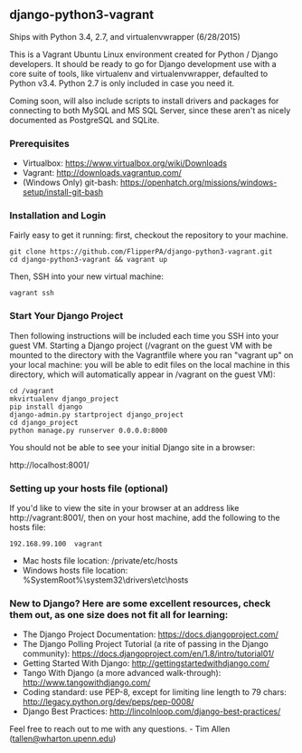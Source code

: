 ## django-python3-vagrant

Ships with Python 3.4, 2.7, and virtualenvwrapper (6/28/2015)

This is a Vagrant Ubuntu Linux environment created for Python / Django developers. It should be ready to go for Django development use with a core suite of tools, like virtualenv and virtualenvwrapper, defaulted to Python v3.4. Python 2.7 is only included in case you need it.

Coming soon, will also include scripts to install drivers and packages for connecting to both MySQL and MS SQL Server, since these aren't as nicely documented as PostgreSQL and SQLite.

### Prerequisites

* Virtualbox: https://www.virtualbox.org/wiki/Downloads
* Vagrant: http://downloads.vagrantup.com/
* (Windows Only) git-bash: https://openhatch.org/missions/windows-setup/install-git-bash

### Installation and Login

Fairly easy to get it running: first, checkout the repository to your machine.

    git clone https://github.com/FlipperPA/django-python3-vagrant.git
    cd django-python3-vagrant && vagrant up

Then, SSH into your new virtual machine:

    vagrant ssh

### Start Your Django Project

Then following instructions will be included each time you SSH into your guest VM. Starting a Django project (/vagrant on the guest VM with be mounted to the directory with the Vagrantfile where you ran "vagrant up" on your local machine: you will be able to edit files on the local machine in this directory, which will automatically appear in /vagrant on the guest VM):

    cd /vagrant
    mkvirtualenv django_project
    pip install django
    django-admin.py startproject django_project
    cd django_project
    python manage.py runserver 0.0.0.0:8000

You should not be able to see your initial Django site in a browser:

http://localhost:8001/

### Setting up your hosts file (optional)

If you'd like to view the site in your browser at an address like http://vagrant:8001/, then on your host machine, add the following to the hosts file:

    192.168.99.100  vagrant

* Mac hosts file location: /private/etc/hosts
* Windows hosts file location: %SystemRoot%\system32\drivers\etc\hosts

### New to Django? Here are some excellent resources, check them out, as one size does not fit all for learning:

* The Django Project Documentation: https://docs.djangoproject.com/
* The Django Polling Project Tutorial (a rite of passing in the Django community): https://docs.djangoproject.com/en/1.8/intro/tutorial01/
* Getting Started With Django: http://gettingstartedwithdjango.com/
* Tango With Django (a more advanced walk-through): http://www.tangowithdjango.com/
* Coding standard: use PEP-8, except for limiting line length to 79 chars: http://legacy.python.org/dev/peps/pep-0008/
* Django Best Practices: http://lincolnloop.com/django-best-practices/

Feel free to reach out to me with any questions. - Tim Allen (tallen@wharton.upenn.edu)
